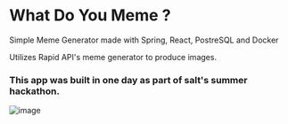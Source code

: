 # What Do You Meme ?

Simple Meme Generator made with Spring, React, PostreSQL and Docker   

Utilizes Rapid API's meme generator to produce images.

### This app was built in one day as part of salt's summer hackathon.

![image](https://i.imgur.com/uV91SOC.png)
